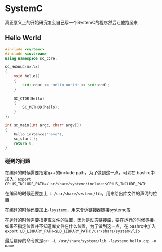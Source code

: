 # SystemC
真正意义上的开始研究怎么自己写一个SystemC的程序然后让他跑起来

## Hello World
```cpp
#include <systemc>
#include <iostream>
using namespace sc_core;

SC_MODULE(Hello)
{
    void hello()
    {
        std::cout << "Hello World" << std::endl;
    }

    SC_CTOR(Hello)
    {
        SC_METHOD(hello);
    }
};

int sc_main(int argc, char* argv[])
{
    Hello instance("name");
    sc_start();
    return 0;
}
```
### 碰到的问题
在编译的时候需要指定g++的include path，为了做到这一点，可以在.bashrc中加入：`export CPLUS_INCLUDE_PATH=/usr/share/systemc/include:$CPLUS_INCLUDE_PATH`

在编译的时候还要加上`-L /usr/share/systemc/lib`，用来给出库文件的声明的位置

在编译的时候还要加上`-lsystemc`，用来告诉链接器链接systemc库

在运行的时候需要指定库文件的位置，因为是动态链接库，要在运行的时候链接。如果不指定位置并不知道库文件在什么位置，为了做到这一点，在.bashrc中加入`export LD_LIBRARY_PATH=$LD_LIBRARY_PATH:/usr/share/systemc/lib`

最后编译的命令就是`g++ -L /usr/share/systemc/lib -lsystemc hello.cpp -o name`
